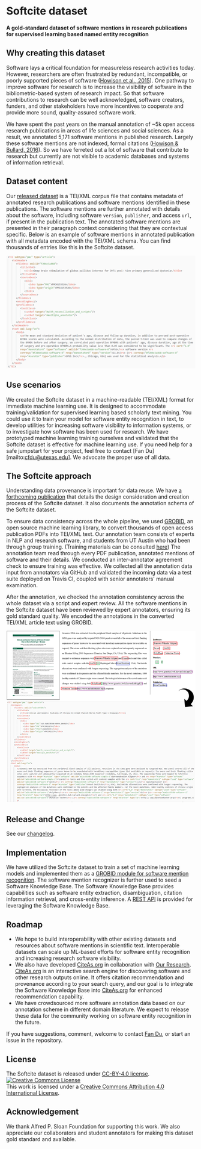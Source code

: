# Softcite dataset

**A gold-standard dataset of software mentions in research publications for supervised learning based named entity recognition**


## Why creating this dataset
Software lays a critical foundation for measureless research activities today. However, researchers are often frustrated by redundant, incompatible, or poorly supported pieces of software ([Howison et al., 2015](https://academic.oup.com/rev/article/24/4/454/1518466)). One pathway to improve software for research is to increase the visibility of software in the bibliometric-based system of research impact. So that software contributions to research can be well acknowledged, software creators, funders, and other stakeholders have more incentives to cooperate and provide more sound, quality-assured software work.

We have spent the past years on the manual annotation of ~5k open access research publications in areas of life sciences and social sciences. As a result, we annotated 5,171 software mentions in published research. Largely these software mentions are not indexed, formal citations ([Howison & Bullard, 2016](https://asistdl.onlinelibrary.wiley.com/doi/pdf/10.1002/asi.23538?casa_token=2HjchVhidz8AAAAA:kHyNwZA_kwysafi_7_H3HtcBCAhAgqG96LB9z0_iNtv1lviA7Xo1riWv59IEx-_8hLGVq2SU_iMkGg)). So we have ferreted out a lot of software that contribute to research but currently are not visible to academic databases and systems of information retrieval.

## Dataset content
Our [released dataset](https://raw.githubusercontent.com/howisonlab/softcite-dataset/master/data/corpus/softcite_corpus-full.tei.xml) is a TEI/XML corpus file that contains metadata of annotated research publications and software mentions identified in these publications. The software mentions are further annotated with details about the software, including software `version`, `publisher`, and access `url`, if present in the publication text. The annotated software mentions are presented in their paragraph context considering that they are contextual specific. Below is an example of software mentions in annotated publication with all metadata encoded with the TEI/XML schema. You can find thousands of entries like this in the Softcite dataset.

![snapshot of an annotated article entry with encoded software annotations in the Softcite dataset](https://raw.githubusercontent.com/howisonlab/softcite-dataset/master/docs/images/tei_entry_ex.png)

## Use scenarios
We created the Softcite dataset in a machine-readable (TEI/XML) format for immediate machine learning use. It is designed to accommodate training/validation for supervised learning based scholarly text mining. You could use it to train your model for software entity recognition in text, to develop utilities for increasing software visibility to information systems, or to investigate how software has been used for research. We have prototyped machine learning training ourselves and validated that the Softcite dataset is effective for machine learning use. If you need help for a safe jumpstart for your project, feel free to contact [Fan Du] [mailto:cfdu@utexas.edu]. We advocate the proper use of all data.

## The Softcite approach
Understanding data provenance is important for data reuse. We have [a forthcoming publication](https://github.com/howisonlab/softcite-dataset/raw/master/docs/papers/Softcite_Dataset_Description_RC.pdf) that details the design consideration and creation process of the Softcite dataset. It also documents the annotation schema of the Softcite dataset.

To ensure data consistency across the whole pipeline, we used [GROBID](https://github.com/kermitt2/grobid), an open source machine learning library, to convert thousands of open access publication PDFs into TEI/XML text. Our annotation team consists of experts in NLP and research software, and students from UT Austin who had been through group training. (Training materials can be consulted [here](https://howisonlab.github.io/softcite-dataset/)) The annotation team read through every PDF publication, annotated mentions of software and their details. We conducted an inter-annotator agreement check to ensure training was effective. We collected all the annotation data input from annotators via GitHub and validated the incoming data via a test suite deployed on Travis CI, coupled with senior annotators' manual examination.

After the annotation, we checked the annotation consistency across the whole dataset via a script and expert review. All the software mentions in the Softcite dataset have been reviewed by expert annotators, ensuring its gold standard quality. We encoded the annotations in the converted TEI/XML article text using GROBID.

![from annotated PDFs to TEI/XML corpus](https://raw.githubusercontent.com/howisonlab/softcite-dataset/master/docs/images/pdf-tei-annotated-example.png)

## Release and Change
See our [changelog](https://raw.githubusercontent.com/howisonlab/softcite-dataset/master/CHANGELOG.md).

## Implementation
We have utilized the Softcite dataset to train a set of machine learning models and implemented them as a [GROBID module for software mention recognition](https://github.com/ourresearch/software-mentions). The software mention recognizer is further used to seed a Software Knowledge Base. The Software Knowledge Base provides capabilities such as software entity extraction, disambiguation, citation information retrieval, and cross-entity inference. A [REST API](https://github.com/kermitt2/softcite-api) is provided for leveraging the Software Knowledge Base.

## Roadmap
* We hope to build interoperability with other existing datasets and resources about software mentions in scientific text. Interoperable datasets can scale up ML-based efforts for software entity recognition and increasing research software visibility.
* We also have developed [CiteAs.org](http://citeas.org/) in collaboration with [Our Research](https://our-research.org/). [CiteAs.org](http://citeas.org/) is an interactive search engine for discovering software and other research outputs online. It offers citation recommendation and provenance according to your search query, and our goal is to integrate the Software Knowledge Base into [CiteAs.org](http://citeas.org/) for enhanced recommendation capability.
* We have crowdsourced more software annotation data based on our annotation scheme in different domain literature. We expect to release these data for the community working on software entity recognition in the future.

If you have suggestions, comment, welcome to contact [Fan Du](mailto:cfdu@utexas.edu), or start an issue in the repository.

## License
The Softcite dataset is released under [CC-BY-4.0 license](https://creativecommons.org/licenses/by/4.0/).
<a rel="license" href="http://creativecommons.org/licenses/by/4.0/"><img alt="Creative Commons License" style="border-width:0" src="https://i.creativecommons.org/l/by/4.0/88x31.png" /></a><br />This work is licensed under a <a rel="license" href="http://creativecommons.org/licenses/by/4.0/">Creative Commons Attribution 4.0 International License</a>.

## Acknowledgement
We thank Alfred P. Sloan Foundation for supporting this work. We also appreciate our collaborators and student annotators for making this dataset gold standard and available.
